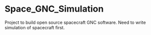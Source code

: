 Space_GNC_Simulation
====================

Project to build open source spacecraft GNC software. Need to write simulation of spacecraft first.
